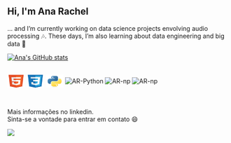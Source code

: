 ## Hi, I'm Ana Rachel 
... and I’m currently working on data science projects envolving audio processing 🎶. These days, I’m also learning about data engineering and big data 🌱 

[![Ana's GitHub stats](https://github-readme-stats.vercel.app/api?username=AnaRachel1&count_private=true&show_icons=true)](https://github.com/anuraghazra/github-readme-stats&theme=vue-dark)

<div style="display: inline_block"><br>
  <img align="center" alt="AR-HTML" height="30" width="40" src="https://raw.githubusercontent.com/devicons/devicon/master/icons/html5/html5-original.svg">
  <img align="center" alt="AR-CSS" height="30" width="40" src="https://raw.githubusercontent.com/devicons/devicon/master/icons/css3/css3-original.svg">
  <img align="center" alt="AR-Python" height="30" width="40" src="https://raw.githubusercontent.com/devicons/devicon/master/icons/python/python-original.svg">
  <img align="center" alt="AR-Python" height="30" width="40" src="https://cdn.jsdelivr.net/gh/devicons/devicon/icons/tensorflow/tensorflow-original.svg" />
  <img align="center" alt="AR-np" height="60" width="70"  src="https://cdn.jsdelivr.net/gh/devicons/devicon/icons/mysql/mysql-original-wordmark.svg" />
  <img align="center" alt="AR-np" height="50" width="60" src="https://cdn.jsdelivr.net/gh/devicons/devicon/icons/mongodb/mongodb-original-wordmark.svg" />

</div>

##

<div>
</br>
Mais informações no linkedin.</br>
Sinta-se a vontade para entrar em contato 😄
</br>

<a href="https://www.linkedin.com/in/ana-rachel-melo" target="_blank"><img src="https://img.shields.io/badge/LinkedIn-0077B5?style=for-the-badge&logo=linkedin&logoColor=white" target="_blank"></a>  
</div>

